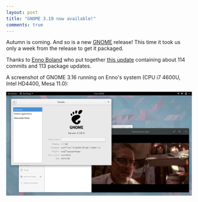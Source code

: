 ```yaml
---
layout: post
title: "GNOME 3.18 now available!"
comments: true
---
```


Autumn is coming. And so is a new <a href="http://gnome.org/">GNOME</a> release!
This time it took us only a week from the release to get it packaged.

Thanks to <a href="https://twitter.com/Gottox">Enno Boland</a> who put together
<a href="https://github.com/voidlinux/void-packages/pull/2619">this update</a>
containing about 114 commits and 113 package updates.

A screenshot of GNOME 3.16 running on Enno's system (CPU i7 4600U, Intel HD4400, Mesa 11.0):

[![gnome-3.18](/assets/screenshots/gnome-3.18.png "gnome-3.18")](/assets/screenshots/gnome-3.18.png)
